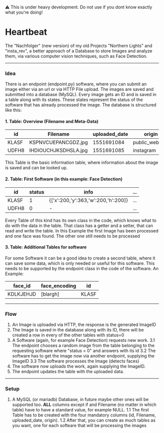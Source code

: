 :warning: This is under heavy development. Do not use if you dont know exactly what you're doing!

# Heartbeat

The "Nachfolger" (new version) of my old Projects "Northern Lights" and "insta_rev", a better approach of a Database to store Images and analyze them, via various computer vision techniques, such as Face Detection.

----

### Idea
There is an endpoint (endpoint.py) software, where you can submit an image either via an url or via HTTP File upload. The images are saved and submitted into a database (MySQL). Every image gets an ID and is saved in a table along with its states. These states represent the status of the software that has already processed the image. The database is structured like this:
#### 1. Table: Overview (Filename and Meta-Data)
    

| id | Filename | uploaded_date | origin | other_data |
| -------- | -------- | -------- | -------- | -------- |
|KLASF | KSPNVCUEPANCGDZ.jpg     |  1551691084    | public_webcam | blargh
|UDFH8 | IHDIOUCHJKSDHSLA.jpg     |  1551691085    | instagram     | foo

This Table is the basic information table, where information about the image is saved and can be looked up.

#### 2. Table: First Software (in this example: Face Detection)
    

| id | status | info | ... |
| -------- | -------- | -------- | -------- |
| KLASF     | 1     | {['x':200,'y':363,'w':200,'h':200]}     | ... |
| UDFH8     | 0     | -     | ... |

Every Table of this kind has its own class in the code, which knows what to do with the data in the table. That class has a getter and a setter, that can read and write the table. In this Example the first Image has been processed and one face was found. The other one still needs to be processed

#### 3. Table: Additional Tables for software

For some Software it can be a good idea to create a second table, where it can save some data, which is only needed or useful for this software. This needs to be supported by the endpoint class in the code of the software. 
An Example:


| face_id | face_encoding | id |
| -------- | -------- | -------- |
| KDLKJEHJD     | [blargh]    | KLASF     |


----
### Flow
1. An Image is uploaded via HTTP, the response is the generated ImageID
2. The Image is saved in the database along with its ID, there will be created a row in every of the other tables with status=0
3. A Software (again, for example Face Detection) requests new work.
    3.1 The endpoint chooses a random image from the table belonging to the requesting software where "status = 0" and answers with its id
    3.2 The software has to get the image now via another endpoint, supplying the ImageID
    3.3 The software processes the Image (detects faces)
4. The software now uploads the work, again supplying the ImageID.
5. The endpoint updates the table with the uploaded data.

----


### Setup

1. A MySQL (or mariadb) Database, in future maybe other ones will be supported too. **ALL** columns except if and Filename (no matter in which table) have to have a standard value, for example NULL.
    1.1 The first Table has to be created with the four mandatory columns (id, Filename, uploaded_date, origin). 
    1.2 After that, you can create as much tables as you want, one for each softeare that will be processing the images